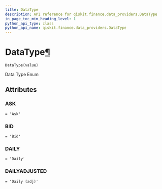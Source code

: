 ```yaml
---
title: DataType
description: API reference for qiskit.finance.data_providers.DataType
in_page_toc_min_heading_level: 1
python_api_type: class
python_api_name: qiskit.finance.data_providers.DataType
---
```


# DataType[¶](#datatype "Permalink to this headline")

<span id="qiskit.finance.data_providers.DataType" />

`DataType(value)`

Data Type Enum

## Attributes

### ASK

<span id="qiskit.finance.data_providers.DataType.ASK" />

`= 'Ask'`

### BID

<span id="qiskit.finance.data_providers.DataType.BID" />

`= 'Bid'`

### DAILY

<span id="qiskit.finance.data_providers.DataType.DAILY" />

`= 'Daily'`

### DAILYADJUSTED

<span id="qiskit.finance.data_providers.DataType.DAILYADJUSTED" />

`= 'Daily (adj)'`

